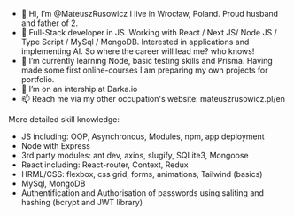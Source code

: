 - 👋 Hi, I’m @MateuszRusowicz I live in Wrocław, Poland. Proud husband and father of 2.
- 👀 Full-Stack developer in JS. Working with React / Next JS/ Node JS / Type Script / MySql / MongoDB. Interested in applications and implementing AI. So where the career will lead me? who knows!
- 🌱 I’m currently learning Node, basic testing skills and Prisma. Having made some first online-courses I am preparing my own projects for portfolio.
- 💞️ I’m on an intership at Darka.io
- 📫 Reach me via my other occupation's website: mateuszrusowicz.pl/en

More detailed skill knowledge:
- JS including: OOP, Asynchronous, Modules, npm, app deployment
- Node with Express
- 3rd party modules: ant dev, axios, slugify, SQLite3, Mongoose
- React including: React-router, Context, Redux
- HRML/CSS: flexbox, css grid, forms, animations, Tailwind (basics)
- MySql, MongoDB
- Authentification and Authorisation of passwords using saliting and hashing (bcrypt and JWT library)

<!---
MateuszRusowicz/MateuszRusowicz is a ✨ special ✨ repository because its `README.md` (this file) appears on your GitHub profile.
You can click the Preview link to take a look at your changes.
--->
